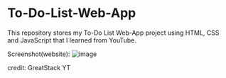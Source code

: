 # To-Do-List-Web-App
This repository stores my To-Do List Web-App project using HTML, CSS and JavaScript that I learned from YouTube.

Screenshot(website): 
![image](https://github.com/user-attachments/assets/a1f806ea-0c60-4f67-9b6a-fa66dd6e0eb8)

credit: GreatStack YT 
